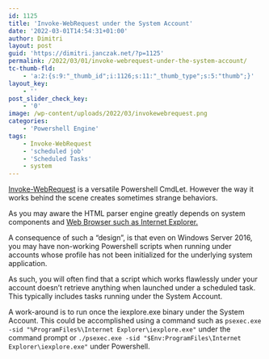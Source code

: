 ```yaml
---
id: 1125
title: 'Invoke-WebRequest under the System Account'
date: '2022-03-01T14:54:31+01:00'
author: Dimitri
layout: post
guid: 'https://dimitri.janczak.net/?p=1125'
permalink: /2022/03/01/invoke-webrequest-under-the-system-account/
tc-thumb-fld:
    - 'a:2:{s:9:"_thumb_id";i:1126;s:11:"_thumb_type";s:5:"thumb";}'
layout_key:
    - ''
post_slider_check_key:
    - '0'
image: /wp-content/uploads/2022/03/invokewebrequest.png
categories:
    - 'Powershell Engine'
tags:
    - Invoke-WebRequest
    - 'scheduled job'
    - 'Scheduled Tasks'
    - system
---
```


[Invoke-WebRequest](https://docs.microsoft.com/en-us/powershell/module/microsoft.powershell.utility/invoke-webrequest) is a versatile Powershell CmdLet. However the way it works behind the scene creates sometimes strange behaviors.

As you may aware the HTML parser engine greatly depends on system components and [Web Browser such as Internet Explorer.](https://github.com/PowerShell/PowerShell/issues/3042)

A consequence of such a “design”, is that even on Windows Server 2016, you may have non-working Powershell scripts when running under accounts whose profile has not been initialized for the underlying system application.

As such, you will often find that a script which works flawlessly under your account doesn’t retrieve anything when launched under a scheduled task. This typically includes tasks running under the System Account.

A work-around is to run once the iexplore.exe binary under the System Account. This could be accomplished using a command such as `psexec.exe -sid "%ProgramFiles%\Internet Explorer\iexplore.exe"` under the command prompt or `./psexec.exe -sid "$Env:ProgramFiles\Internet Explorer\iexplore.exe"` under Powershell.